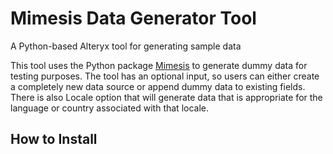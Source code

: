 # Mimesis Data Generator Tool
A Python-based Alteryx tool for generating sample data

This tool uses the Python package [Mimesis](https://mimesis.readthedocs.io/) to generate dummy data for testing purposes. The tool has an optional input, so users can either create a completely new data source or append dummy data to existing fields. There is also Locale option that will generate data that is appropriate for the language or country associated with that locale.

## How to Install

